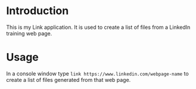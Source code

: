 # Introduction

This is my Link application. It is used to create a list of files from a LinkedIn training web page.

# Usage

In a console window type ``link https://www.linkedin.com/webpage-name`` to create a list of files generated from that web page.
